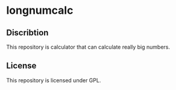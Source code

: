 # longnumcalc
## Discribtion
This repository is calculator that can calculate really big numbers.

## License
This repository is licensed under GPL.
